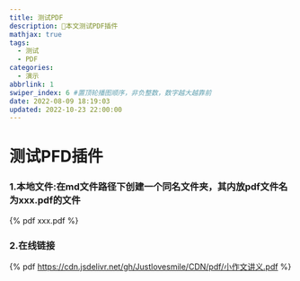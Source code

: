 ```yaml
---
title: 测试PDF
description: 🥧本文测试PDF插件
mathjax: true
tags:
  - 测试
  - PDF
categories:
  - 演示
abbrlink: 1
swiper_index: 6 #置顶轮播图顺序，非负整数，数字越大越靠前
date: 2022-08-09 18:19:03
updated: 2022-10-23 22:00:00
---
```

# 测试PFD插件
### 1.本地文件:在md文件路径下创建一个同名文件夹，其内放pdf文件名为xxx.pdf的文件
{% pdf xxx.pdf %}
### 2.在线链接
{% pdf https://cdn.jsdelivr.net/gh/Justlovesmile/CDN/pdf/小作文讲义.pdf %}